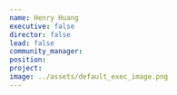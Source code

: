 ```yaml
---
name: Henry Huang
executive: false
director: false
lead: false
community_manager: 
position:  
project:  
image: ../assets/default_exec_image.png
---
```

